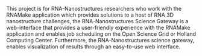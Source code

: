 This project is for RNA-Nanostructures researchers who work with the RNAMake application which provides solutions to a host of RNA 3D nanostructure challenges, the RNA-Nanostructures Science Gateway is a web-interface that provides a user-friendly experience with the RNAMake application and enables job scheduling on the Open Science Grid or Holland Computing Center. Furthermore, the RNA-Nanostructures science gateway, enables visualization of results through an easy-to-use web interface.
